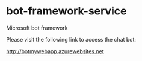 # bot-framework-service
Microsoft bot framework

Please visit the following link to access the chat bot:

http://botmywebapp.azurewebsites.net
